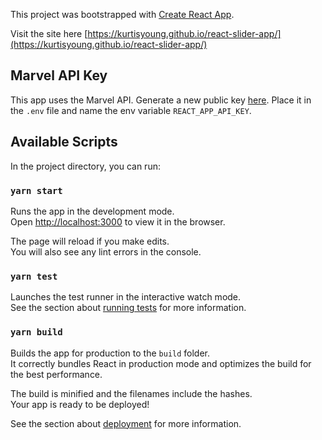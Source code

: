 This project was bootstrapped with [Create React App](https://github.com/facebook/create-react-app).

Visit the site here [https://kurtisyoung.github.io/react-slider-app/](https://kurtisyoung.github.io/react-slider-app/)

## Marvel API Key

This app uses the Marvel API. Generate a new public key [here](https://developer.marvel.com/). Place it in the `.env` file and name the env variable `REACT_APP_API_KEY`.

## Available Scripts

In the project directory, you can run:

### `yarn start`

Runs the app in the development mode.<br />
Open [http://localhost:3000](http://localhost:3000) to view it in the browser.

The page will reload if you make edits.<br />
You will also see any lint errors in the console.

### `yarn test`

Launches the test runner in the interactive watch mode.<br />
See the section about [running tests](https://facebook.github.io/create-react-app/docs/running-tests) for more information.

### `yarn build`

Builds the app for production to the `build` folder.<br />
It correctly bundles React in production mode and optimizes the build for the best performance.

The build is minified and the filenames include the hashes.<br />
Your app is ready to be deployed!

See the section about [deployment](https://facebook.github.io/create-react-app/docs/deployment) for more information.

